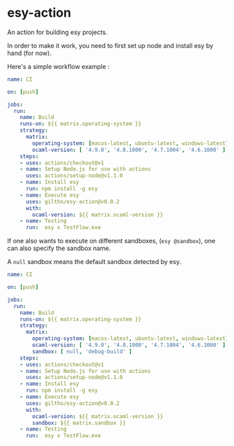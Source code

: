 # esy-action

An action for building esy projects.

In order to make it work, you need to first set up node and install esy by hand (for now).

Here's a simple workflow example :

```yaml
name: CI

on: [push]

jobs:
  run:
    name: Build
    runs-on: ${{ matrix.operating-system }}
    strategy:
      matrix:
        operating-system: [macos-latest, ubuntu-latest, windows-latest]
        ocaml-version: [ '4.9.0', '4.8.1000', '4.7.1004', '4.6.1000' ]
    steps:
    - uses: actions/checkout@v1
    - name: Setup Node.js for use with actions
      uses: actions/setup-node@v1.1.0
    - name: Install esy
      run: npm install -g esy
    - name: Execute esy
      uses: giltho/esy-action@v0.0.2
      with:
        ocaml-version: ${{ matrix.ocaml-version }}
    - name: Testing
      run:  esy x TestFlow.exe
```

If one also wants to execute on different sandboxes, (`esy @sandbox`), one can also specify the sandbox name.

A `null` sandbox means the default sandbox detected by esy.

```yaml
name: CI

on: [push]

jobs:
  run:
    name: Build
    runs-on: ${{ matrix.operating-system }}
    strategy:
      matrix:
        operating-system: [macos-latest, ubuntu-latest, windows-latest]
        ocaml-version: [ '4.9.0', '4.8.1000', '4.7.1004', '4.6.1000' ]
        sandbox: [ null, 'debug-build' ]
    steps:
    - uses: actions/checkout@v1
    - name: Setup Node.js for use with actions
      uses: actions/setup-node@v1.1.0
    - name: Install esy
      run: npm install -g esy
    - name: Execute esy
      uses: giltho/esy-action@v0.0.2
      with:
        ocaml-version: ${{ matrix.ocaml-version }}
        sandbox: ${{ matrix.sandbox }}
    - name: Testing
      run:  esy x TestFlow.exe
```
